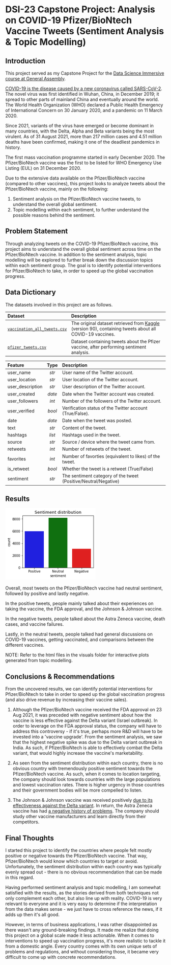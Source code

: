 # DSI-23 Capstone Project: Analysis on COVID-19 Pfizer/BioNtech Vaccine Tweets (Sentiment Analysis & Topic Modelling)

## Introduction

This project served as my Capstone Project for the [Data Science Immersive course at General Assembly](https://generalassemb.ly/education/data-science-immersive/singapore).

[COVID-19 is the disease caused by a new coronavirus called SARS-CoV-2](https://www.who.int/emergencies/diseases/novel-coronavirus-2019/question-and-answers-hub/q-a-detail/coronavirus-disease-covid-19). The novel virus was first identified in Wuhan, China, in December 2019; it spread to other parts of mainland China and eventually around the world. The World Health Organization (WHO) declared a Public Health Emergency of International Concern on 30 January 2020, and a pandemic on 11 March 2020. 

Since 2021, variants of the virus have emerged or become dominant in many countries, with the Delta, Alpha and Beta variants being the most virulent. As of 31 August 2021, more than 217 million cases and 4.51 million deaths have been confirmed, making it one of the deadliest pandemics in history. 

The first mass vaccination programme started in early December 2020. The Pfizer/BioNtech vaccine was the first to be listed for WHO Emergency Use Listing (EUL) on 31 December 2020.

Due to the extensive data available on the Pfizer/BioNtech vaccine (compared to other vaccines), this project looks to analyze tweets about the Pfizer/BioNtech vaccine, mainly on the following:
1. Sentiment analysis on the Pfizer/BioNtech vaccine tweets, to understand the overall global sentiment. 
2. Topic modelling within each sentiment, to further understand the possible reasons behind the sentiment. 

## Problem Statement

Through analyzing tweets on the COVID-19 Pfizer/BioNtech vaccine, this project aims to understand the overall global sentiment across time on the Pfizer/BioNtech vaccine. In addition to the sentiment analysis, topic modelling will be explored to further break down the discussion topics within each sentiment group. The goal is to identify potential interventions for Pfizer/BioNtech to take, in order to speed up the global vaccination progress.

## Data Dictionary

The datasets involved in this project are as follows. 

|Dataset|Description|
|:---|:---|
|[`vaccination_all_tweets.csv`](https://github.com/JeffreyPrasetio/DSI-23-Capstone-Project/blob/main/data/vaccination_all_tweets.csv)|The original dataset retrieved from [Kaggle](https://www.kaggle.com/gpreda/all-covid19-vaccines-tweets/metadata) (version 90), containing tweets about all COVID-19 vaccines.| 
|[`pfizer_tweets.csv`](https://github.com/JeffreyPrasetio/DSI-23-Capstone-Project/blob/main/data/pfizer_tweets.csv)|Dataset containing tweets about the Pfizer vaccine, after performing sentiment analysis.| 

|Feature|Type|Description|
|:---|:---:|:---|
|user_name|*str*|User name of the Twitter account.| 
|user_location|*str*|User location of the Twitter account.| 
|user_description|*str*|User description of the Twitter account.| 
|user_created|*date*|Date when the Twitter account was created.| 
|user_followers|*int*|Number of the followers of the Twitter account.| 
|user_verified|*bool*|Verification status of the Twitter account (True/False).| 
|date|*date*|Date when the tweet was posted.| 
|text|*str*|Content of the tweet.| 
|hashtags|*list*|Hashtags used in the tweet.| 
|source|*str*|Source / device where the tweet came from.| 
|retweets|*int*|Number of retweets of the tweet.| 
|favorites|*int*|Number of favorties (equivalent to likes) of the tweet.| 
|is_retweet|*bool*|Whether the tweet is a retweet (True/False) | 
|sentiment|*str*|The sentiment category of the tweet (Positive/Neutral/Negative)| 

## Results

![sentiment_distribution.png](https://github.com/JeffreyPrasetio/DSI-23-Capstone-Project/blob/main/visuals/sentiment%20distribution.png)

Overall, most tweets on the Pfizer/BioNtech vaccine had neutral sentiment, followed by positive and lastly negative.

In the positive tweets, people mainly talked about their experiences on taking the vaccine, the FDA approval, and the Johnson & Johnson vaccine.

In the negative tweets, people talked about the Astra Zeneca vaccine, death cases, and vaccine failures.

Lastly, in the neutral tweets, people talked had general discussions on COVID-19 vaccines, getting vaccinated, and comparisons between the different vaccines.

NOTE: Refer to the html files in the visuals folder for interactive plots generated from topic modelling.

## Conclusions & Recommendations

From the uncovered results, we can identify potential interventions for Pfizer/BioNtech to take in order to speed up the global vaccination progress (and also drive revenue by increasing their vaccine sales).

1. Although the Pfizer/BioNtech vaccine received the FDA approval on 23 Aug 2021, it was preceded with negative sentiment about how the vaccine is less effective against the Delta variant (Israel outbreak). In order to leverage on the FDA approval status, the company will have to address this controversy - if it's true, perhaps more R&D will have to be invested into a 'vaccine upgrade'. From the sentiment analysis, we saw that the highest negative spike was due to the Delta variant outbreak in India. As such, if Pfizer/BioNtech is able to effectively combat the Delta variant, that would highly increase the vaccine's marketability. 

2. As seen from the sentiment distribution within each country, there is no obvious country with tremendously positive sentiment towards the Pfizer/BioNtech vaccine. As such, when it comes to location targeting, the company should look towards countries with the large populations and lowest vaccination rates. There is higher urgency in those countries and their government bodies will be more compelled to listen.

3. The Johnson & Johnson vaccine was received positively [due to its effectiveness against the Delta variant](https://www.jnj.com/positive-new-data-for-johnson-johnson-single-shot-covid-19-vaccine-on-activity-against-delta-variant-and-long-lasting-durability-of-response). In return, the Astra Zeneca vaccine has had [a negative history of problems](https://www.cnbc.com/2021/03/25/astrazeneca-covid-vaccine-all-the-issues-and-problems-the-shot-has-faced.html). The company should study other vaccine manufacturers and learn directly from their competitors.

## Final Thoughts

I started this project to identify the countries where people felt mostly positive or negative towards the Pfizer/BioNtech vaccine. That way, Pfizer/BioNtech would know which countries to target or avoid. Unfortunately, the sentiment distribution within each country was typically evenly spread out - there is no obvious recommendation that can be made in this regard.

Having performed sentiment analysis and topic modelling, I am somewhat satisfied with the results, as the stories derived from both techniques not only complement each other, but also line up with reality. COVID-19 is very relevant to everyone and it is very easy to determine if the interpretation from the data makes sense - we just have to cross reference the news, if it adds up then it's all good.

However, in terms of business applications, I was rather disappointed as there wasn't any ground-breaking findings. It made me realize that doing this project on a global scale made it less actionable. When it comes to interventions to speed up vaccination progress, it's more realistic to tackle it from a domestic angle. Every country comes with its own unique sets of problems and regulations, and without considering those, it became very difficult to come up with concrete recommendations.

